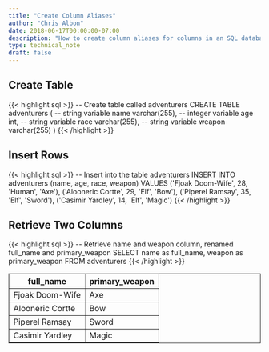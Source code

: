 ```yaml
---
title: "Create Column Aliases"
author: "Chris Albon"
date: 2018-06-17T00:00:00-07:00
description: "How to create column aliases for columns in an SQL database."
type: technical_note
draft: false
---
```


## Create Table

{{< highlight sql >}}
-- Create table called adventurers
CREATE TABLE adventurers (
    -- string variable
    name varchar(255),
    -- integer variable
    age int,
    -- string variable
    race varchar(255),
    -- string variable
    weapon varchar(255)
)
{{< /highlight >}}

## Insert Rows

{{< highlight sql >}}
-- Insert into the table adventurers
INSERT INTO adventurers (name, age, race, weapon)
VALUES ('Fjoak Doom-Wife', 28, 'Human', 'Axe'),
       ('Alooneric Cortte', 29, 'Elf', 'Bow'),
       ('Piperel Ramsay', 35, 'Elf', 'Sword'),
       ('Casimir Yardley', 14, 'Elf', 'Magic')
{{< /highlight >}}

## Retrieve Two Columns

{{< highlight sql >}}
-- Retrieve name and weapon column, renamed full_name and primary_weapon
SELECT name as full_name, weapon as primary_weapon FROM adventurers
{{< /highlight >}}
<table border="1" style="border-collapse:collapse">
<tr><th>full_name</th><th>primary_weapon</th></tr>
<tr><td>Fjoak Doom-Wife</td><td>Axe</td></tr>
<tr><td>Alooneric Cortte</td><td>Bow</td></tr>
<tr><td>Piperel Ramsay</td><td>Sword</td></tr>
<tr><td>Casimir Yardley</td><td>Magic</td></tr></table>